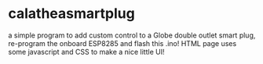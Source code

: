 # calatheasmartplug
a simple program to add custom control to a Globe double outlet smart plug, re-program the onboard ESP8285 and flash this .ino! HTML page uses some javascript and CSS to make a nice little UI! 
